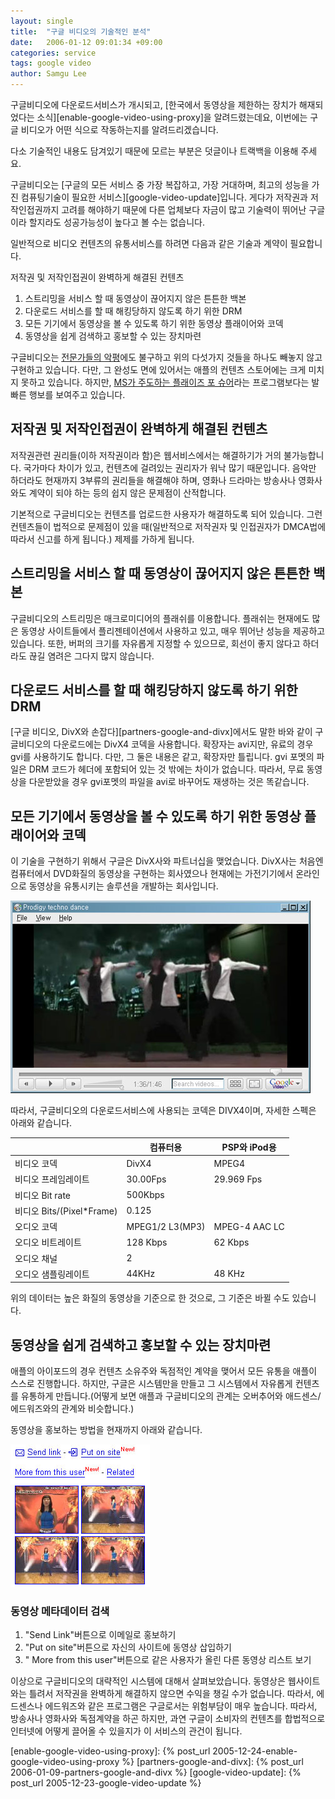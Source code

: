 ```yaml
---
layout: single
title:  "구글 비디오의 기술적인 분석"
date:   2006-01-12 09:01:34 +09:00
categories: service
tags: google video
author: Samgu Lee
---
```

구글비디오에 다운로드서비스가 개시되고, [한국에서 동영상을 제한하는 장치가 해재되었다는 소식][enable-google-video-using-proxy]을 알려드렸는데요, 이번에는 구글 비디오가 어떤 식으로 작동하는지를 알려드리겠습니다.

다소 기술적인 내용도 담겨있기 때문에 모르는 부분은 덧글이나 트랙백을 이용해 주세요.

구글비디오는 [구글의 모든 서비스 중 가장 복잡하고, 가장 거대하며, 최고의 성능을 가진 컴퓨팅기술이 필요한 서비스][google-video-update]입니다. 게다가 저작권과 저작인접권까지 고려를 해야하기 때문에 다른 업체보다 자금이 많고 기술력이 뛰어난 구글이라 할지라도 성공가능성이 높다고 볼 수는 없습니다.

일반적으로 비디오 컨텐츠의 유통서비스를 하려면 다음과 같은 기술과 계약이 필요합니다.

저작권 및 저작인접권이 완벽하게 해결된 컨텐츠

1. 스트리밍을 서비스 할 때 동영상이 끊어지지 않은 튼튼한 백본
2. 다운로드 서비스를 할 때 해킹당하지 않도록 하기 위한 DRM
3. 모든 기기에서 동영상을 볼 수 있도록 하기 위한 동영상 플래이어와 코덱
4. 동영상을 쉽게 검색하고 홍보할 수 있는 장치마련

구글비디오는 [전문가들의 악평](http://news.empas.com/show.tsp/cp_my/20060112n04096)에도 불구하고 위의 다섯가지 것들을 하나도 빼놓지 않고 구현하고 있습니다. 다만, 그 완성도 면에 있어서는 애플의 컨텐츠 스토어에는 크게 미치지 못하고 있습니다. 하지만, [MS가 주도하는 플래이즈 포 슈어](http://www.playsforsure.com/)라는 프로그램보다는 발빠른 행보를 보여주고 있습니다.

## 저작권 및 저작인접권이 완벽하게 해결된 컨텐츠

저작권관련 권리들(이하 저작권이라 함)은 웹서비스에서는 해결하기가 거의 불가능합니다. 국가마다 차이가 있고, 컨텐츠에 걸려있는 권리자가 워낙 많기 때문입니다. 음악만 하더라도 현재까지 3부류의 권리들을 해결해야 하며, 영화나 드라마는 방송사나 영화사와도 계약이 되야 하는 등의 쉽지 않은 문제점이 산적합니다.

기본적으로 구글비디오는 컨텐츠를 업로드한 사용자가 해결하도록 되어 있습니다. 그런 컨텐츠들이 법적으로 문제점이 있을 때(일반적으로 저작권자 및 인접권자가 DMCA법에 따라서 신고를 하게 됩니다.) 제제를 가하게 됩니다.

## 스트리밍을 서비스 할 때 동영상이 끊어지지 않은 튼튼한 백본

구글비디오의 스트리밍은 매크로미디어의 플래쉬를 이용합니다. 플래쉬는 현재에도 많은 동영상 사이트들에서 플리젠테이션에서 사용하고 있고, 매우 뛰어난 성능을 제공하고 있습니다. 또한, 버퍼의 크기를 자유롭게 지정할 수 있으므로, 회선이 좋지 않다고 하더라도 끊길 염려은 그다지 많지 않습니다.

## 다운로드 서비스를 할 때 해킹당하지 않도록 하기 위한 DRM

[구글 비디오, DivX와 손잡다][partners-google-and-divx]에서도 말한 바와 같이 구글비디오의 다운로드에는 DivX4 코덱을 사용합니다. 확장자는 avi지만, 유료의 경우 gvi를 사용하기도 합니다. 다만, 그 둘은 내용은 같고, 확장자만 틀립니다. gvi 포멧의 파일은 DRM 코드가 헤더에 포함되어 있는 것 밖에는 차이가 없습니다. 따라서, 무료 동영상을 다운받았을 경우 gvi포멧의 파일을 avi로 바꾸어도 재생하는 것은 똑같습니다.

## 모든 기기에서 동영상을 볼 수 있도록 하기 위한 동영상 플래이어와 코덱

이 기술을 구현하기 위해서 구글은 DivX사와 파트너십을 맺었습니다. DivX사는 처음엔 컴퓨터에서 DVD화질의 동영상을 구현하는 회사였으나 현재에는 가전기기에서 온라인으로 동영상을 유통시키는 솔루션을 개발하는 회사입니다.

![구글비디오 플래이어](/assets/google_video_player.jpg)

따라서, 구글비디오의 다운로드서비스에 사용되는 코덱은 DIVX4이며, 자세한 스펙은 아래와 같습니다.

|       | 컴퓨터용 |PSP와 iPod용 |
| ----------- | ----------- |----------- |
| 비디오 코덱      | DivX4       |MPEG4       |
| 비디오 프레임레이트   | 30.00Fps        | 29.969 Fps        |
| 비디오 Bit rate   | 500Kbps        |        |
| 비디오  Bits/(Pixel*Frame)   | 0.125        |        |
| 오디오 코덱      | MPEG1/2 L3(MP3)      | MPEG-4 AAC LC       |
| 오디오 비트레이트   | 128 Kbps        | 62 Kbps        |
| 오디오 채널   | 2        |        |
| 오디오  샘플링레이트   | 44KHz        | 48 KHz       |

위의 데이터는 높은 화질의 동영상을 기준으로 한 것으로, 그 기준은 바뀔 수도 있습니다.

## 동영상을 쉽게 검색하고 홍보할 수 있는 장치마련

애플의 아이포드의 경우 컨텐츠 소유주와 독점적인 계약을 맺어서 모든 유통을 애플이 스스로 진행합니다. 하지만, 구글은 시스템만을 만들고 그 시스템에서 자유롭게 컨텐츠를 유통하게 만듭니다.(어떻게 보면 애플과 구글비디오의 관계는 오버추어와 애드센스/에드워즈와의 관계와 비슷합니다.)

동영상을 홍보하는 방법을 현재까지 아래와 같습니다.

![구글비디오의 오른쪽 홍보를 위한 링크들](/assets/google_video_right_link.jpg)

### 동영상 메타데이터 검색
   
1. "Send Link"버튼으로 이메일로 홍보하기
2. "Put on site"버튼으로 자신의 사이트에 동영상 삽입하기
3. " More from this user"버튼으로 같은 사용자가 올린 다른 동영상 리스트 보기

이상으로 구글비디오의 대략적인 시스템에 대해서 살펴보았습니다. 동영상은 웹사이트와는 틀려서 저작권을 완벽하게 해결하지 않으면 수익을 챙길 수가 없습니다. 따라서, 에드센스나 에드워즈와 같은 프로그램은 구글로서는 위험부담이 매우 높습니다. 따라서, 방송사나 영화사와 독점계약을 하곤 하지만, 과연 구글이 소비자의 컨텐츠를 합법적으로 인터넷에 어떻게 끌어올 수 있을지가 이 서비스의 관건이 됩니다.

[enable-google-video-using-proxy]: {% post_url 2005-12-24-enable-google-video-using-proxy %}
[partners-google-and-divx]: {% post_url 2006-01-09-partners-google-and-divx %}
[google-video-update]: {% post_url 2005-12-23-google-video-update %}
